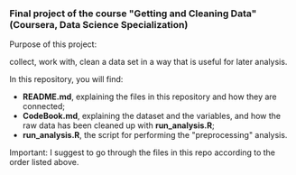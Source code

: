 ### Final project of the course "Getting and Cleaning Data" (Coursera, Data Science Specialization)

Purpose of this project:

collect, work with, clean a data set in a way that is useful for later analysis.

In this repository, you will find:
- **README.md**, explaining the files in this repository and how they are connected;
- **CodeBook.md**, explaining the dataset and the variables, and how the raw data has been cleaned up with **run_analysis.R**;
- **run_analysis.R**, the script for performing the "preprocessing" analysis.

Important: I suggest to go through the files in this repo according to the order listed above.

